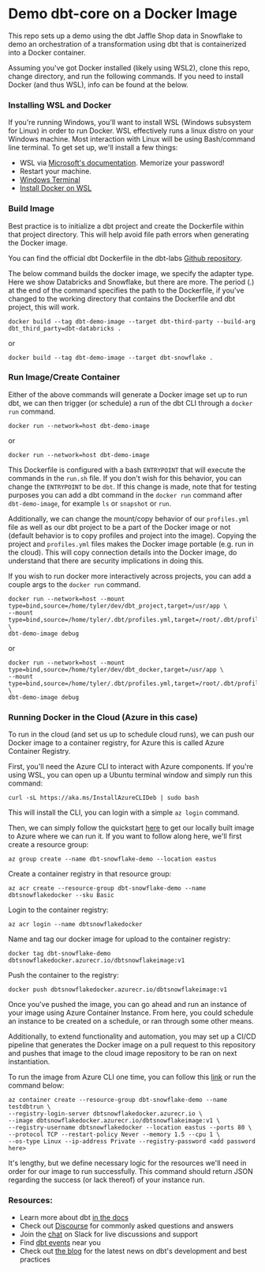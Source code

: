 # Demo dbt-core on a Docker Image

This repo sets up a demo using the dbt Jaffle Shop data in Snowflake to demo an orchestration of a transformation using dbt that is containerized into a Docker container.

Assuming you've got Docker installed (likely using WSL2), clone this repo, change directory, and run the following commands. If you need to install Docker (and thus WSL), info can be found at the below.

### Installing WSL and Docker

If you're running Windows, you'll want to install WSL (Windows subsystem for Linux) in order to run Docker. WSL effectively runs a linux distro on your Windows machine. Most interaction with Linux will be using Bash/command line terminal. To get set up, we'll install a few things:

- WSL via [Microsoft's documentation](https://docs.microsoft.com/en-us/windows/wsl/install). Memorize your password!
- Restart your machine.
- [Windows Terminal](https://apps.microsoft.com/store/detail/windows-terminal/9N0DX20HK701?hl=en-us&gl=US)
- [Install Docker on WSL](https://docs.microsoft.com/en-us/windows/wsl/tutorials/wsl-containers)

### Build Image

Best practice is to initialize a dbt project and create the Dockerfile within that project directory. This will help avoid file path errors when generating the Docker image.

You can find the official dbt Dockerfile in the dbt-labs [Github repository](https://github.com/dbt-labs/dbt-core/tree/main/docker).

The below command builds the docker image, we specify the adapter type. Here we show Databricks and Snowflake, but there are more. The period (.) at the end of the command specifies the path to the Dockerfile, if you've changed to the working directory that contains the Dockerfile and dbt project, this will work.

```
docker build --tag dbt-demo-image --target dbt-third-party --build-arg dbt_third_party=dbt-databricks .
```

or

```
docker build --tag dbt-demo-image --target dbt-snowflake .
```

### Run Image/Create Container

Either of the above commands will generate a Docker image set up to run dbt, we can then trigger (or schedule) a run of the dbt CLI through a `docker run` command.

```
docker run --network=host dbt-demo-image
```

or

```
docker run --network=host dbt-demo-image
```

This Dockerfile is configured with a bash `ENTRYPOINT` that will execute the commands in the `run.sh` file. If you don't wish for this behavior, you can change the `ENTRYPOINT` to be `dbt`. If this change is made, note that for testing purposes you can add a dbt command in the `docker run` command after `dbt-demo-image`, for example `ls` or `snapshot` or `run`. 

Additionally, we can change the mount/copy behavior of our `profiles.yml` file as well as our dbt project to be a part of the Docker image or not (default behavior is to copy profiles and project into the image). Copying the project and `profiles.yml` files makes the Docker image portable (e.g. run in the cloud). This will copy connection details into the Docker image, do understand that there are security implications in doing this.

If you wish to run docker more interactively across projects, you can add a couple args to the `docker run` command.

```
docker run --network=host --mount type=bind,source=/home/tyler/dev/dbt_project,target=/usr/app \
--mount type=bind,source=/home/tyler/.dbt/profiles.yml,target=/root/.dbt/profiles.yml \
dbt-demo-image debug
```

or

```
docker run --network=host --mount type=bind,source=/home/tyler/dev/dbt_docker,target=/usr/app \
--mount type=bind,source=/home/tyler/.dbt/profiles.yml,target=/root/.dbt/profiles.yml \
dbt-demo-image debug
```

### Running Docker in the Cloud (Azure in this case)
To run in the cloud (and set us up to schedule cloud runs), we can push our Docker image to a container registry, for Azure this is called Azure Container Registry.

First, you'll need the Azure CLI to interact with Azure components. If you're using WSL, you can open up a Ubuntu terminal window and simply run this command:
```
curl -sL https://aka.ms/InstallAzureCLIDeb | sudo bash
```

This will install the CLI, you can login with a simple ```az login``` command.

Then, we can simply follow the quickstart [here](https://docs.microsoft.com/en-us/azure/container-registry/container-registry-get-started-azure-cli) to get our locally built image to Azure where we can run it. If you want to follow along here, we'll first create a resource group:

```
az group create --name dbt-snowflake-demo --location eastus
```

Create a container registry in that resource group:

```
az acr create --resource-group dbt-snowflake-demo --name dbtsnowflakedocker --sku Basic
```

Login to the container registry:

```
az acr login --name dbtsnowflakedocker
```

Name and tag our docker image for upload to the container registry:

```
docker tag dbt-snowflake-demo dbtsnowflakedocker.azurecr.io/dbtsnowflakeimage:v1
```

Push the container to the registry:

```
docker push dbtsnowflakedocker.azurecr.io/dbtsnowflakeimage:v1
```

Once you've pushed the image, you can go ahead and run an instance of your image using Azure Container Instance. From here, you could schedule an instance to be created on a schedule, or ran through some other means.

Additionally, to extend functionality and automation, you may set up a CI/CD pipeline that generates the Docker image on a pull request to this repository and pushes that image to the cloud image repository to be ran on next instantiation.

To run the image from Azure CLI one time, you can follow this [link](https://docs.microsoft.com/en-us/azure/container-instances/container-instances-quickstart) or run the command below:

```
az container create --resource-group dbt-snowflake-demo --name testdbtrun \
--registry-login-server dbtsnowflakedocker.azurecr.io \
--image dbtsnowflakedocker.azurecr.io/dbtsnowflakeimage:v1 \
--registry-username dbtsnowflakedocker --location eastus --ports 80 \
--protocol TCP --restart-policy Never --memory 1.5 --cpu 1 \
--os-type Linux --ip-address Private --registry-password <add password here>
```

It's lengthy, but we define necessary logic for the resources we'll need in order for our image to run successfully. This command should return JSON regarding the success (or lack thereof) of your instance run.

### Resources:
- Learn more about dbt [in the docs](https://docs.getdbt.com/docs/introduction)
- Check out [Discourse](https://discourse.getdbt.com/) for commonly asked questions and answers
- Join the [chat](https://community.getdbt.com/) on Slack for live discussions and support
- Find [dbt events](https://events.getdbt.com) near you
- Check out [the blog](https://blog.getdbt.com/) for the latest news on dbt's development and best practices
